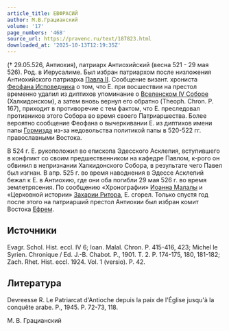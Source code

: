 ```yaml
---
article_title: ЕВФРАСИЙ
author: М.В.Грацианский
volume: '17'
page_numbers: '468'
source_url: https://pravenc.ru/text/187823.html
downloaded_at: '2025-10-13T12:19:35Z'
---
```


(† 29.05.526, Антиохия), патриарх Антиохийский (весна 521 - 29 мая 526). Род. в Иерусалиме. Был избран патриархом после низложения Антиохийского патриарха [Павла II](<https://pravenc.ru/text/Павла II.html>). Сообщение визант. хрониста [Феофана Исповедника](<https://pravenc.ru/text/Феофан Исповедник.html>) о том, что Е. при восшествии на престол временно удалил из диптихов упоминание о [Вселенском IV Соборе](<https://pravenc.ru/text/Вселенском IV Соборе.html>) (Халкидонском), а затем вновь вернул его обратно (Theoph. Chron. P. 167), приходит в противоречие с тем фактом, что Е. преследовал противников этого Собора во время своего Патриаршества. Более вероятно сообщение Феофана о вычеркивании Е. из диптихов имени папы [Гормизда](https://pravenc.ru/text/Гормизда.html) из-за недовольства политикой папы в 520-522 гг. православными Востока.

В 524 г. Е. рукоположил во епископа Эдесского Асклепия, вступившего в конфликт со своим предшественником на кафедре Павлом, к-рого он обвинил в непризнании Халкидонского Собора, в результате чего Павел был изгнан. В апр. 525 г. во время наводнения в Эдессе Асклепий бежал к Е. в Антиохию, где они оба погибли 29 мая 526 г. во время землетрясения. По сообщению «Хронографии» [Иоанна Малалы](<https://pravenc.ru/text/ИОАНН МАЛАЛА.html>) и «Церковной истории» [Захарии Ритора](<https://pravenc.ru/text/Захария Ритор.html>), Е. сгорел. Только спустя год после этого на патриарший престол Антиохии был избран комит Востока [Ефрем](https://pravenc.ru/text/Ефрем.html).

## Источники

Evagr. Schol. Hist. eccl. IV 6; Ioan. Malal. Chron. P. 415-416, 423; Michel le Syrien. Chronique / Ed. J.-B. Chabot. P., 1901. T. 2. P. 174-175, 180, 181-182; Zach. Rhet. Hist. eccl. 1924. Vol. 1 (versio). P. 42.

## Литература

Devreesse R. Le Patriarcat d'Antioche depuis la paix de l'Église jusqu'à la conquête arabe. P., 1945. P. 72-73, 118.

М.   В.   Грацианский
